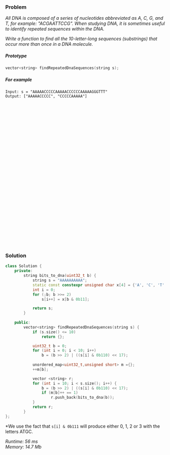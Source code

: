 ### Problem

*All DNA is composed of a series of nucleotides abbreviated as A, C, G, and T, for example: "ACGAATTCCG". When studying DNA, it is sometimes useful to identify repeated sequences within the DNA.*  

*Write a function to find all the 10-letter-long sequences (substrings) that occur more than once in a DNA molecule.*

##### Prototype
```c++
vector<string> findRepeatedDnaSequences(string s);
```

##### For example
```
Input: s = "AAAAACCCCCAAAAACCCCCCAAAAAGGGTTT"
Output: ["AAAAACCCCC", "CCCCCAAAAA"]
```


<pre>




























</pre>


### Solution
```c++
class Solution {
    private:
		string bits_to_dna(uint32_t b) {
			string s = "AAAAAAAAAA";
            static const constexpr unsigned char x[4] = {'A', 'C', 'T', 'G'};
			int i = 0;
            for (;b; b >>= 2)
				s[i++] = x[b & 0b11];

			return s;
		}
    
	public:
		vector<string> findRepeatedDnaSequences(string s) {
            if (s.size() <= 10)
				return {};

			uint32_t b = 0;
			for (int i = 0; i < 10; i++)
				b = (b >> 2) | ((s[i] & 0b110) << 17);
            
            unordered_map<uint32_t,unsigned short> m ={};
			++m[b];

            vector <string> r;
			for (int i = 10; i < s.size(); i++) {    
				b = (b >> 2) | ((s[i] & 0b110) << 17);
                if (m[b]++ == 1)
                    r.push_back(bits_to_dna(b));
			}  
			return r;
		}
};
```

*We use the fact that ```s[i] & 0b111``` will produce either 0, 1, 2 or 3 with the letters ATGC.

*Runtime: 56 ms*  
*Memory: 14.7 Mb*  
